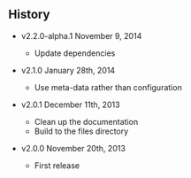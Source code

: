 ## History

- v2.2.0-alpha.1 November 9, 2014
	- Update dependencies

- v2.1.0 January 28th, 2014
	- Use meta-data rather than configuration

- v2.0.1 December 11th, 2013
	- Clean up the documentation
	- Build to the files directory

- v2.0.0 November 20th, 2013
	- First release
